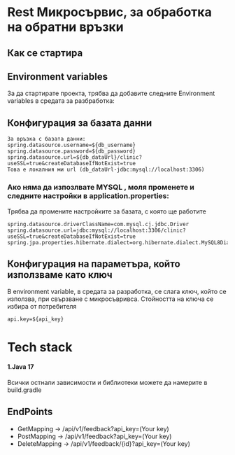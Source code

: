 # Rest Микросървис, за обработка на обратни връзки

## Как се стартира
## Environment variables
За да стартирате проекта, трябва да  добавите следните Environment variables в средата за разбработка:
## Конфигурация за базата данни
````
За връзка с базата данни:
spring.datasource.username=${db_username}
spring.datasource.password=${db_password}
spring.datasource.url=${db_dataUrl}/clinic?useSSL=true&createDatabaseIfNotExist=true
Това е локалния ми url (db_dataUrl-jdbc:mysql://localhost:3306)

````
### Ако няма да изпозлвате MYSQL , моля променете и следните настройки в application.properties:
Трябва да промените настройките за базата, с която ще работите
```
spring.datasource.driverClassName=com.mysql.cj.jdbc.Driver
spring.datasource.url=jdbc:mysql://localhost:3306/clinic?useSSL=true&createDatabaseIfNotExist=true
spring.jpa.properties.hibernate.dialect=org.hibernate.dialect.MySQL8Dialect

```

## Конфигурация на параметъра, който използваме като ключ
В environment variable, в средата за разработка, се слага ключ, който се използва, при свързване с микросъвривса. 
Стойността на ключа се избира от потребителя

````
api.key=${api_key}

````

# Tech stack
#### 1.Java 17

Всички остнали зависимости и библиотеки можете да  намерите в build.gradle

## EndPoints
- GetMapping -> /api/v1/feedback?api_key=(Your key)
- PostMapping -> /api/v1/feedback?api_key=(Your key)
- DeleteMapping -> /api/v1/feedback/{id}?api_key=(Your key)
